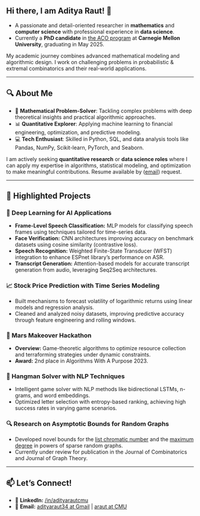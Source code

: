 ## Hi there, I am Aditya Raut! 👋  
- A passionate and detail-oriented researcher in **mathematics** and **computer science** with professional experience in **data science**.
- Currently a **PhD candidate** in [the ACO program](https://aco.math.cmu.edu/) at **Carnegie Mellon University**, graduating in May 2025.

My academic journey combines advanced mathematical modeling and algorithmic design. I work on challenging problems in probabilistic & extremal combinatorics and their real-world applications.  

---

## 🔍 About Me  

- 🌟 **Mathematical Problem-Solver**: Tackling complex problems with deep theoretical insights and practical algorithmic approaches.
- 📊 **Quantitative Explorer**: Applying machine learning to financial engineering, optimization, and predictive modeling.  
- 💻 **Tech Enthusiast**: Skilled in Python, SQL, and data analysis tools like Pandas, NumPy, Scikit-learn, PyTorch, and Seaborn.  

I am actively seeking **quantitative research** or **data science roles** where I can apply my expertise in algorithms, statistical modeling, and optimization to make meaningful contributions. Resume available by ([email](mailto:adityaraut34@gmail.com)) request.

---

## 💼 Highlighted Projects  

### 🤖 Deep Learning for AI Applications  
- **Frame-Level Speech Classification:** MLP models for classifying speech frames using techniques tailored for time-series data.  
- **Face Verification:** CNN architectures improving accuracy on benchmark datasets using cosine similarity (contrastive loss).  
- **Speech Recognition:** Weighted Finite-State Transducer (WFST) integration to enhance ESPnet library’s performance on ASR.  
- **Transcript Generation:** Attention-based models for accurate transcript generation from audio, leveraging Seq2Seq architectures.
  
### 📈 Stock Price Prediction with Time Series Modeling  
- Built mechanisms to forecast volatility of logarithmic returns using linear models and regression analysis.  
- Cleaned and analyzed noisy datasets, improving predictive accuracy through feature engineering and rolling windows.  

### 🚀 Mars Makeover Hackathon  
- **Overview:** Game-theoretic algorithms to optimize resource collection and terraforming strategies under dynamic constraints. 
- **Award:** 2nd place in Algorithms With A Purpose 2023.

### 🧩 Hangman Solver with NLP Techniques
- Intelligent game solver with NLP methods like bidirectional LSTMs, n-grams, and word embeddings.
- Optimized letter selection with entropy-based ranking, achieving high success rates in varying game scenarios.

### 🔍 Research on Asymptotic Bounds for Random Graphs  
- Developed novel bounds for the [list chromatic number](https://arxiv.org/abs/2312.03563) and the [maximum degree](https://arxiv.org/abs/2404.06410) in powers of sparse random graphs.  
- Currently under review for publication in the Journal of Combinatorics and Journal of Graph Theory.

---

## 📫 Let’s Connect!  

- 💼 **LinkedIn:** [/in/adityarautcmu](https://linkedin.com/in/adityarautcmu)  
- 📧 **Email:** [adityaraut34 at Gmail](mailto:adityaraut34@gmail.com) | [araut at CMU](mailto:araut@andrew.cmu.edu)


<!--
**adityarautcmu/adityarautcmu** is a ✨ _special_ ✨ repository because its `README.md` (this file) appears on your GitHub profile.

Here are some ideas to get you started:

- 🔭 I’m currently working on ...
- 🌱 I’m currently learning ...
- 👯 I’m looking to collaborate on ...
- 🤔 I’m looking for help with ...
- 💬 Ask me about ...
- 📫 How to reach me: ...
- 😄 Pronouns: ...
- ⚡ Fun fact: ...
-->
